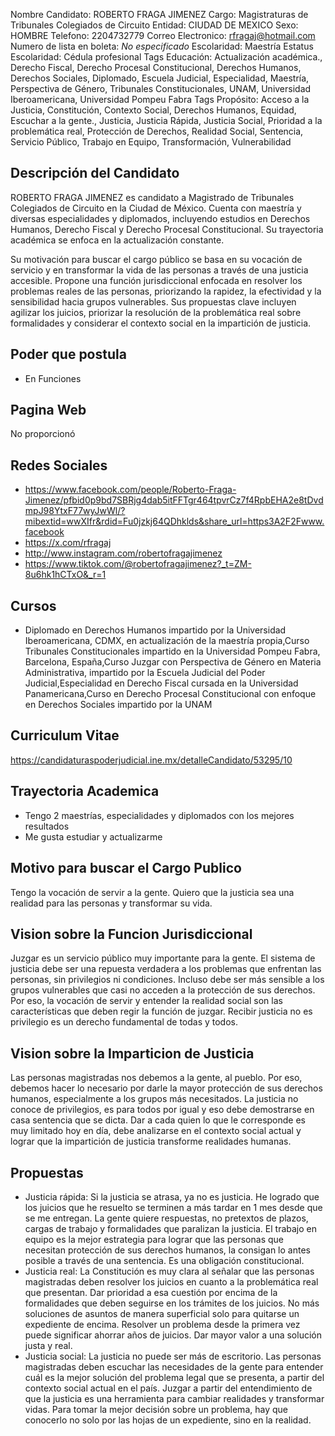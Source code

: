 Nombre Candidato: ROBERTO FRAGA JIMENEZ
Cargo: Magistraturas de Tribunales Colegiados de Circuito
Entidad: CIUDAD DE MEXICO
Sexo: HOMBRE
Telefono: 2204732779
Correo Electronico: rfragaj@hotmail.com
Numero de lista en boleta: *No especificado*
Escolaridad: Maestría
Estatus Escolaridad: Cédula profesional
Tags Educación: Actualización académica., Derecho Fiscal, Derecho Procesal Constitucional, Derechos Humanos, Derechos Sociales, Diplomado, Escuela Judicial, Especialidad, Maestría, Perspectiva de Género, Tribunales Constitucionales, UNAM, Universidad Iberoamericana, Universidad Pompeu Fabra
Tags Propósito: Acceso a la Justicia, Constitución, Contexto Social, Derechos Humanos, Equidad, Escuchar a la gente., Justicia, Justicia Rápida, Justicia Social, Prioridad a la problemática real, Protección de Derechos, Realidad Social, Sentencia, Servicio Público, Trabajo en Equipo, Transformación, Vulnerabilidad


## Descripción del Candidato 

ROBERTO FRAGA JIMENEZ es candidato a Magistrado de Tribunales Colegiados de Circuito en la Ciudad de México. Cuenta con maestría y diversas especialidades y diplomados, incluyendo estudios en Derechos Humanos, Derecho Fiscal y Derecho Procesal Constitucional. Su trayectoria académica se enfoca en la actualización constante.

Su motivación para buscar el cargo público se basa en su vocación de servicio y en transformar la vida de las personas a través de una justicia accesible. Propone una función jurisdiccional enfocada en resolver los problemas reales de las personas, priorizando la rapidez, la efectividad y la sensibilidad hacia grupos vulnerables. Sus propuestas clave incluyen agilizar los juicios, priorizar la resolución de la problemática real sobre formalidades y considerar el contexto social en la impartición de justicia.


## Poder que postula

- En Funciones


## Pagina Web

No proporcionó


## Redes Sociales

- https://www.facebook.com/people/Roberto-Fraga-Jimenez/pfbid0p9bd7SBRjg4dab5itFFTgr464tpvrCz7f4RpbEHA2e8tDvdmpJ98YtxF77wyJwWl/?mibextid=wwXIfr&rdid=Fu0jzkj64QDhklds&share_url=https3A2F2Fwww.facebook
- https://x.com/rfragaj
- http://www.instagram.com/robertofragajimenez
- https://www.tiktok.com/@robertofragajimenez?_t=ZM-8u6hk1hCTxO&_r=1


## Cursos

- Diplomado en Derechos Humanos impartido por la Universidad Iberoamericana, CDMX, en actualización de la maestría propia,Curso Tribunales Constitucionales impartido en la Universidad Pompeu Fabra, Barcelona, España,Curso Juzgar con Perspectiva de Género en Materia Administrativa, impartido por la Escuela Judicial del Poder Judicial,Especialidad en Derecho Fiscal cursada en la Universidad Panamericana,Curso en Derecho Procesal Constitucional con enfoque en Derechos Sociales impartido por la UNAM


## Curriculum Vitae

https://candidaturaspoderjudicial.ine.mx/detalleCandidato/53295/10


## Trayectoria Academica

- Tengo 2 maestrías, especialidades y diplomados con los mejores resultados
- Me gusta estudiar y actualizarme


## Motivo para buscar el Cargo Publico

Tengo la vocación de servir a la gente. Quiero que la justicia sea una realidad para las personas y transformar su vida.


## Vision sobre la Funcion Jurisdiccional

Juzgar es un servicio público muy importante para la gente. El sistema de justicia debe ser una repuesta verdadera a los problemas que enfrentan las personas, sin privilegios ni condiciones. Incluso debe ser más sensible a los grupos vulnerables que casi no acceden a la protección de sus derechos. Por eso, la vocación de servir y entender la realidad social son las características que deben regir la función de juzgar. Recibir justicia no es privilegio es un derecho fundamental de todas y todos.


## Vision sobre la Imparticion de Justicia

Las personas magistradas nos debemos a la gente, al pueblo. Por eso, debemos hacer lo necesario por darle la mayor protección de sus derechos humanos, especialmente a los grupos más necesitados. La justicia no conoce de privilegios, es para todos por igual y eso debe demostrarse en casa sentencia que se dicta. Dar a cada quien lo que le corresponde es muy limitado hoy en día, debe analizarse en el contexto social actual y lograr que la impartición de justicia transforme realidades humanas.


## Propuestas

- Justicia rápida: Si la justicia se atrasa, ya no es justicia. He logrado que los juicios que he resuelto se terminen a más tardar en 1 mes desde que se me entregan. La gente quiere respuestas, no pretextos de plazos, cargas de trabajo y formalidades que paralizan la justicia. El trabajo en equipo es la mejor estrategia para lograr que las personas que necesitan protección de sus derechos humanos, la consigan lo antes posible a través de una sentencia. Es una obligación constitucional.
- Justicia real: La Constitución es muy clara al señalar que las personas magistradas deben resolver los juicios en cuanto a la problemática real que presentan. Dar prioridad a esa cuestión por encima de la formalidades que deben seguirse en los trámites de los juicios. No más soluciones de asuntos de manera superficial solo para quitarse un expediente de encima. Resolver un problema desde la primera vez puede significar ahorrar años de juicios. Dar mayor valor a una solución justa y real.
- Justicia social: La justicia no puede ser más de escritorio. Las personas magistradas deben escuchar las necesidades de la gente para entender cuál es la mejor solución del problema legal que se presenta, a partir del contexto social actual en el país. Juzgar a partir del entendimiento de que la justicia es una herramienta para cambiar realidades y transformar vidas. Para tomar la mejor decisión sobre un problema, hay que conocerlo no solo por las hojas de un expediente, sino en la realidad.

